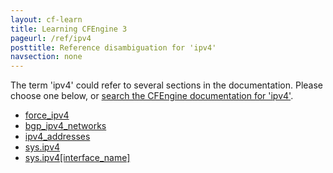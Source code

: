 ```yaml
---
layout: cf-learn
title: Learning CFEngine 3
pageurl: /ref/ipv4
posttitle: Reference disambiguation for 'ipv4'
navsection: none
---
```


The term 'ipv4' could refer to several sections in the documentation. Please choose one below, or
[search the CFEngine documentation for 'ipv4'](http://docs.cfengine.com/latest/search.html?q=ipv4).

- [force_ipv4](http://docs.cfengine.com/latest/reference-promise-types-files.html#force_ipv4)
- [bgp_ipv4_networks](http://docs.cfengine.com/latest/reference-components-routing_services_control.html#bgp_ipv4_networks)
- [ipv4_addresses](http://docs.cfengine.com/latest/reference-promise-types-interfaces.html#ipv4_addresses)
- [sys.ipv4](http://docs.cfengine.com/latest/reference-special-variables-sys.html#sys-ipv4)
- [sys.ipv4\[interface_name\]](http://docs.cfengine.com/latest/reference-special-variables-sys.html#sys-ipv4-interface_name)
